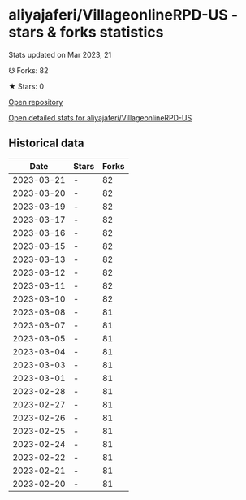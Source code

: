 # aliyajaferi/VillageonlineRPD-US - stars & forks statistics

Stats updated on Mar 2023, 21

☋ Forks: 82

★ Stars: 0

[Open repository](https://github.com/aliyajaferi/VillageonlineRPD-US)

[Open detailed stats for aliyajaferi/VillageonlineRPD-US](https://reviewgithub.com/rep/aliyajaferi/VillageonlineRPD-US)

## Historical data
| Date | Stars | Forks |
|------|-------|-------|
| 2023-03-21 | - | 82 | 
| 2023-03-20 | - | 82 | 
| 2023-03-19 | - | 82 | 
| 2023-03-17 | - | 82 | 
| 2023-03-16 | - | 82 | 
| 2023-03-15 | - | 82 | 
| 2023-03-13 | - | 82 | 
| 2023-03-12 | - | 82 | 
| 2023-03-11 | - | 82 | 
| 2023-03-10 | - | 82 | 
| 2023-03-08 | - | 81 | 
| 2023-03-07 | - | 81 | 
| 2023-03-05 | - | 81 | 
| 2023-03-04 | - | 81 | 
| 2023-03-03 | - | 81 | 
| 2023-03-01 | - | 81 | 
| 2023-02-28 | - | 81 | 
| 2023-02-27 | - | 81 | 
| 2023-02-26 | - | 81 | 
| 2023-02-25 | - | 81 | 
| 2023-02-24 | - | 81 | 
| 2023-02-22 | - | 81 | 
| 2023-02-21 | - | 81 | 
| 2023-02-20 | - | 81 | 

